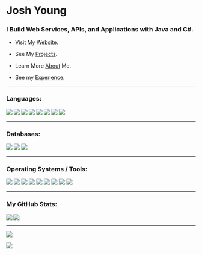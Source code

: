 <h1 >Josh Young</h1>
<h3>I Build Web Services, APIs, and Applications with Java and C#.</h3>

- Visit My [Website](//www.joshayoung.com).

- See My [Projects](//www.joshayoung.com/projects).

- Learn More [About](//www.joshayoung.com/me) Me.

- See my [Experience](//www.joshayoung.com/resume).

---

<h3 align="left">Languages:</h3>
<p>
	<img src="https://img.shields.io/badge/Java-007396?logo=Java&logoColor=fff&style=for-the-badge" />
	<img src="https://img.shields.io/badge/.NET-512BD4?logo=.NET&logoColor=fff&style=for-the-badge" />
	<img src="https://img.shields.io/badge/CSharp-239120?logo=CSharp&logoColor=fff&style=for-the-badge" />
	<img src="https://img.shields.io/badge/spring-6DB33F?logo=spring&logoColor=fff&style=for-the-badge" />
	<img src="https://img.shields.io/badge/xamarin-3498DB?logo=xamarin&logoColor=fff&style=for-the-badge" />
	<!-- <img src="https://img.shields.io/badge/css3-1572B6?logo=css3&logoColor=fff&style=for-the-badge" /> -->
	<!-- <img src="https://img.shields.io/badge/html5-E34F26?logo=html5&logoColor=fff&style=for-the-badge" /> -->
	<img src="https://img.shields.io/badge/spring boot-6DB33F?logo=springboot&logoColor=fff&style=for-the-badge" />
	<img src="https://img.shields.io/badge/junit5-25A162?logo=junit5&logoColor=000&style=for-the-badge" />
	<img src="https://img.shields.io/badge/JavaScript-F7DF1E?logo=JavaScript&logoColor=000&style=for-the-badge" />
	<!-- <img src="https://img.shields.io/badge/React-61DAFB?logo=react&logoColor=000&style=for-the-badge" /> -->
	<!-- <img src="https://img.shields.io/badge/bash-4EAA25?logo=gnubash&logoColor=000&style=for-the-badge" /> -->
	<!-- <img src="https://img.shields.io/badge/jest-C21325?logo=jest&logoColor=fff&style=for-the-badge" /> -->
	<!-- <img src="https://img.shields.io/badge/codeigniter-EF4223?logo=codeigniter&logoColor=fff&style=for-the-badge" /> -->
	<!-- <img src="https://img.shields.io/badge/json-000000?logo=json&logoColor=fff&style=for-the-badge" /> -->
	<!-- <img src="https://img.shields.io/badge/rails-CC0000?logo=rubyonrails&logoColor=fff&style=for-the-badge" /> -->
	<!-- <img src="https://img.shields.io/badge/php-777BB4?logo=php&logoColor=fff&style=for-the-badge" /> -->
	<!-- <img src="https://img.shields.io/badge/python-3776AB?logo=python&logoColor=fff&style=for-the-badge" /> -->
	<!-- <img src="https://img.shields.io/badge/ruby-CC342D?logo=ruby&logoColor=fff&style=for-the-badge" /> -->
	<!-- <img src="https://img.shields.io/badge/sqlite-003B57?logo=sqlite&logoColor=fff&style=for-the-badge" /> -->
	<!-- <img src="https://img.shields.io/badge/xaml-0C54C2?logo=xaml&logoColor=fff&style=for-the-badge" /> -->
</p>

---

<h3>Databases:</h3>
<p>
	<img src="https://img.shields.io/badge/postgresql-4169E1?logo=postgresql&logoColor=fff&style=for-the-badge" />
	<img src="https://img.shields.io/badge/mysql-4479A1?logo=mysql&logoColor=fff&style=for-the-badge" />
	<img src="https://img.shields.io/badge/ms sql server-CC2927?logo=microsoftsqlserver&logoColor=000&style=for-the-badge" />
</p>

---

<h3>Operating Systems / Tools:</h3>
 <p>
	<img src="https://img.shields.io/badge/vagrant-1868F2?logo=vagrant&logoColor=fff&style=for-the-badge" />
	<img src="https://img.shields.io/badge/curl-073551?logo=curl&logoColor=fff&style=for-the-badge" />
	<img src="https://img.shields.io/badge/linux-FCC624?logo=linux&logoColor=000&style=for-the-badge" />
	<!-- <img src="https://img.shields.io/badge/tmux-1BB91F?logo=tmux&logoColor=fff&style=for-the-badge" /> -->
	<!-- <img src="https://img.shields.io/badge/macos-000000?logo=macos&logoColor=fff&style=for-the-badge" /> -->
	<img src="https://img.shields.io/badge/git-F05032?logo=git&logoColor=fff&style=for-the-badge" />
	<!-- <img src="https://img.shields.io/badge/vim-019733?logo=vim&logoColor=fff&style=for-the-badge" /> -->
	<img src="https://img.shields.io/badge/postman-FF6C37?logo=postman&logoColor=fff&style=for-the-badge" />
	<!-- <img src="https://img.shields.io/badge/jira-0052CC?logo=jira&logoColor=fff&style=for-the-badge" /> -->
	<!-- <img src="https://img.shields.io/badge/modx-102C53?logo=modx&logoColor=fff&style=for-the-badge" /> -->
	<img src="https://img.shields.io/badge/Docker-2496ED?logo=Docker&logoColor=fff&style=for-the-badge" />
	<img src="https://img.shields.io/badge/Ansible-EE0000?logo=Ansible&logoColor=fff&style=for-the-badge" />
	<img src="https://img.shields.io/badge/kali linux-557C94?logo=kalilinux&logoColor=fff&style=for-the-badge" />
	<!-- <img src="https://img.shields.io/badge/new relic-008C99?logo=newrelic&logoColor=fff&style=for-the-badge" /> -->
	<!-- <img src="https://img.shields.io/badge/owasp-000000?logo=owasp&logoColor=fff&style=for-the-badge" /> -->
	<img src="https://img.shields.io/badge/red hat-EE0000?logo=redhat&logoColor=fff&style=for-the-badge" />
</p>

---

<h3 align="left">My GitHub Stats:</h3>

<p>
	<img align="left" src="https://github-readme-stats.vercel.app/api/top-langs?username=joshayoung&show_icons=true&locale=en&layout=compact&hide=html,vim%20script,coffeescript,SCSS,Dockerfile,hack,scss&exclude_repo=99-bottles-of-oop,rails-basic-forms,basic-rails-mvc,basic-rails-mvc-js,plot-notes,basic-mvc-rails-testing,ruby-design-patterns,josh_website,joshayoung_website,rails-plus-blazor,rails-with-react-redux,rails_sandbox,message-recorder-api,rails_external_api_calls,joshayoung_old_website,rails-basic-scopes,rails-with-react,many-to-many-rails,one-to-many-rails,will-it-rain-ruby,rails-with-docker,rails-exhaustive-examples,rails-design-patterns&langs_count=5&custom_title=Top%20Languages" />
</p>

<p>
	<img align="center" src="https://github-readme-stats.vercel.app/api?username=joshayoung&hide=stars,contribs&show_icons=true&locale=en" />
</p>

---

<p>
	<img align="center" src="https://github-readme-streak-stats.herokuapp.com/?user=joshayoung" />
</p>

<p align="left"> <img src="https://komarev.com/ghpvc/?username=joshayoung&label=views:&color=brightgreen&style=for-the-badge" /></p>